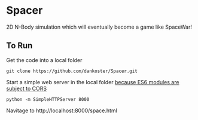 # Spacer
2D N-Body simulation which will eventually become a game like SpaceWar!

## To Run

Get the code into a local folder
```
git clone https://github.com/dankoster/Spacer.git
```

Start a simple web server in the local folder [because ES6 modules are subject to CORS](https://stackoverflow.com/q/52919331)
```
python -m SimpleHTTPServer 8000
```

Navitage to http://localhost:8000/space.html
